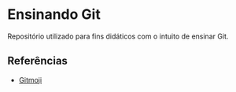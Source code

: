 # Ensinando Git

Repositório utilizado para fins didáticos com o intuito de ensinar Git.

## Referências

- [Gitmoji](https://gitmoji.carloscuesta.me)
